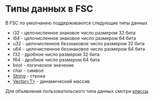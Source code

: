 # Типы данных в FSC

В FSC по умолчанию поддерживаются следующие типы данных
- i32 - целочисленное знаковое число размером 32 бита
- i64 - целочисленное знаковое число размером 64 бита
- u32 - целочисленное беззнаковое число размером 32 бита
- u64 - целочисленное беззнаковое число размером 64 бита
- f32 - дробное число размером 32 бита
- f64 - дробное число размером 64 бита
- bool - логическое значение 
- char - символ
- [String](string.md) - строка
- [Vector\<T\>](vector.md) - динамический массив

Для объявления пользовательского типа данных смотри [классы](class.md)
